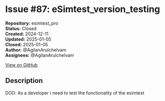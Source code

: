 # Issue #87: eSimtest_version_testing

**Repository:** esimtest_pro  
**Status:** Closed  
**Created:** 2024-12-11  
**Updated:** 2025-01-05  
**Closed:** 2025-01-05  
**Author:** @AgilanArulchelvam  
**Assignees:** @AgilanArulchelvam  

[View on GitHub](https://github.com/Simtestlab/esimtest_pro/issues/87)

## Description

DOD:
As a developer i need to test the functionality of the esimtest